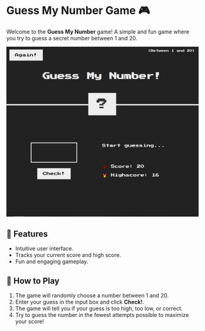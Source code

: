# Guess My Number Game 🎮

Welcome to the **Guess My Number** game! A simple and fun game where you try to guess a secret number between 1 and 20.

![Game UI](./ScreenShot.png)

## 🚀 Features
- Intuitive user interface.
- Tracks your current score and high score.
- Fun and engaging gameplay.

## 📝 How to Play
1. The game will randomly choose a number between 1 and 20.
2. Enter your guess in the input box and click **Check!**.
3. The game will tell you if your guess is too high, too low, or correct.
4. Try to guess the number in the fewest attempts possible to maximize your score!


